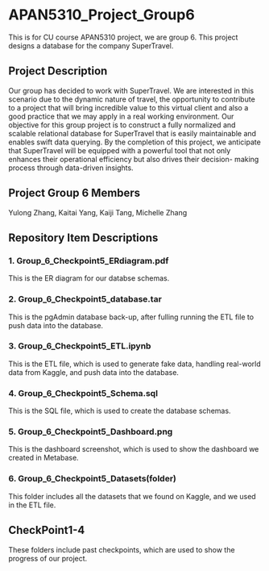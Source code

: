 # APAN5310_Project_Group6
This is for CU course APAN5310 project, we are group 6. This project designs a database for the company SuperTravel.


## Project Description
Our group has decided to work with SuperTravel. We are interested in this scenario due to the
dynamic nature of travel, the opportunity to contribute to a project that will bring incredible
value to this virtual client and also a good practice that we may apply in a real working
environment. Our objective for this group project is to construct a fully normalized and scalable
relational database for SuperTravel that is easily maintainable and enables swift data querying.
By the completion of this project, we anticipate that SuperTravel will be equipped with a
powerful tool that not only enhances their operational efficiency but also drives their decision-
making process through data-driven insights.

## Project Group 6 Members
Yulong Zhang, Kaitai Yang, Kaiji Tang, Michelle Zhang


## Repository Item Descriptions
### 1. Group_6_Checkpoint5_ERdiagram.pdf
This is the ER diagram for our databse schemas.

### 2. Group_6_Checkpoint5_database.tar
This is the pgAdmin database back-up, after fulling running the ETL file to push data into the database.

### 3. Group_6_Checkpoint5_ETL.ipynb
This is the ETL file, which is used to generate fake data, handling real-world data from Kaggle, and push data into the database.

### 4. Group_6_Checkpoint5_Schema.sql
This is the SQL file, which is used to create the database schemas.

### 5. Group_6_Checkpoint5_Dashboard.png
This is the dashboard screenshot, which is used to show the dashboard we created in Metabase.

### 6. Group_6_Checkpoint5_Datasets(folder)
This folder includes all the datasets that we found on Kaggle, and we used in the ETL file.


## CheckPoint1-4
These folders include past checkpoints, which are used to show the progress of our project.